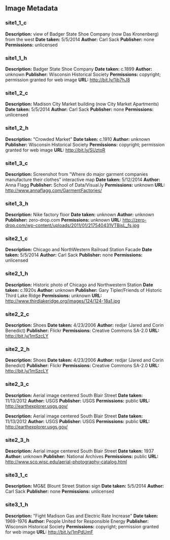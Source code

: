 ## Image Metadata

### site1_1_c
**Description:** view of Badger State Shoe Company (now Das Kronenberg) from the west
**Date taken:** 5/5/2014
**Author:** Carl Sack
**Publisher:** none
**Permissions:** unlicensed

### site1_1_h
**Description:** Badger State Shoe Company
**Date taken:** c.1899
**Author:** unknown
**Publisher:** Wisconsin Historical Society
**Permissions:** copyright; permission granted for web image
**URL:** http://bit.ly/1jb7hJ8

### site1_2_c
**Description:** Madison City Market building (now City Market Apartments)
**Date taken:** 5/5/2014
**Author:** Carl Sack
**Publisher:** none
**Permissions:** unlicensed

### site1_2_h
**Description:** "Crowded Market"
**Date taken:** c.1910
**Author:** unknown
**Publisher:** Wisconsin Historical Society
**Permissions:** copyright; permission granted for web image
**URL:** http://bit.ly/SUztoR

### site1_3_c
**Description:** Screenshot from "Where do major garment companies manufacture their clothes" interactive map
**Date taken:** 5/12/2014
**Author:** Anna Flagg
**Publisher:** School of Data/Visual.ly
**Permissions:** unknown
**URL:** http://www.annaflagg.com/GarmentFactories/

### site1_3_h
**Description:** Nike factory floor
**Date taken:** unknown
**Author:** unknown
**Publisher:** zero-drop.com
**Permissions:** unknown
**URL:** http://zero-drop.com/wp-content/uploads/2011/01/217540431VTBjsL_fs.jpg

### site2_1_c
**Description:** Chicago and NorthWestern Railroad Station Facade
**Date taken:** 5/5/2014
**Author:** Carl Sack
**Publisher:** none
**Permissions:** unlicensed

### site2_1_h
**Description:** Historic photo of Chicago and Northwestern Station
**Date taken:** c.1920s
**Author:** unknown
**Publisher:** Gary Tipler/Friends of Historic Third Lake Ridge
**Permissions:** unknown
**URL:** http://www.thirdlakeridge.org/images/124/124-18a1.jpg

### site2_2_c
**Description:** Shoes
**Date taken:** 4/23/2006
**Author:** redjar (Jared and Corin Benedict)
**Publisher:** Flickr
**Permissions:** Creative Commons SA-2.0
**URL:** http://bit.ly/1mSzcLY

### site2_2_h
**Description:** Shoes
**Date taken:** 4/23/2006
**Author:** redjar (Jared and Corin Benedict)
**Publisher:** Flickr
**Permissions:** Creative Commons SA-2.0
**URL:** http://bit.ly/1mSzcLY

### site2_3_c
**Description:** Aerial image centered South Blair Street
**Date taken:** 11/13/2012
**Author:** USGS
**Publisher:** USGS
**Permissions:** public
**URL:** http://earthexplorer.usgs.gov/

**Description:** Aerial image centered South Blair Street
**Date taken:** 11/13/2012
**Author:** USGS
**Publisher:** USGS
**Permissions:** public
**URL:** http://earthexplorer.usgs.gov/

### site2_3_h
**Description:** Aerial image centered South Blair Street
**Date taken:** 1937
**Author:** unknown
**Publisher:** National Archives
**Permissions:** public
**URL:** http://www.sco.wisc.edu/aerial-photography-catalog.html

### site3_1_c
**Description:** MG&E Blount Street Station sign
**Date taken:** 5/5/2014
**Author:** Carl Sack
**Publisher:** none
**Permissions:** unlicensed

### site3_1_h
**Description:** "Fight Madison Gas and Electric Rate Increase"
**Date taken:** 1969-1976
**Author:** People United for Responsible Energy
**Publisher:** Wisconsin Historical Society
**Permissions:** copyright; permission granted for web image
**URL:** http://bit.ly/1mPdUmF

